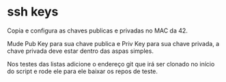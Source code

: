 # ssh keys

Copia e configura as chaves publicas e privadas no MAC da 42.

Mude Pub Key para sua chave publica e Priv Key para sua chave privada, a chave privada deve estar dentro das aspas simples.

Nos testes das listas adicione o endereço git que irá ser clonado no início do script e rode ele para ele baixar os repos de teste.
